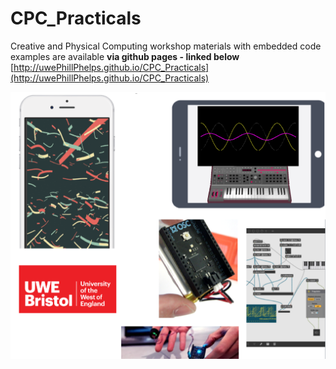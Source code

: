 # CPC_Practicals
Creative and Physical Computing workshop materials with embedded code examples are available **via github pages - linked below**
[http://uwePhillPhelps.github.io/CPC_Practicals](http://uwePhillPhelps.github.io/CPC_Practicals)

![welcome image](images/CPC_Splash-01.png)
